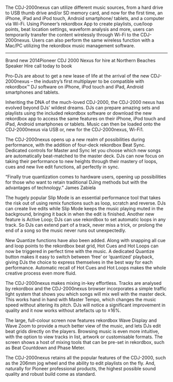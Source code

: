 The CDJ-2000nexus can utilize different music sources, from a hard drive to USB thumb drive and/or SD memory card, and now for the first time, an iPhone, iPad and iPod touch, Android smartphone/ tablets, and a computer via Wi-Fi. Using Pioneer’s rekordbox App to create playlists, cue/loop points, beat location settings, waveform analysis and more, users can temporarily transfer the content wirelessly through Wi-Fi to the CDJ-2000nexus. Users can also perform the same wireless function with a Mac/PC utilizing the rekordbox music management software.

---

Brand new 2014Pioneer CDJ 2000 Nexus for hire at Northern Beaches Speaker Hire call today to book

Pro-DJs are about to get a new lease of life at the arrival of the new CDJ-2000nexus – the industry’s first multiplayer to be compatible with rekordbox™ DJ software on iPhone, iPod touch and iPad, Android smartphones and tablets.

Inheriting the DNA of the much-loved CDJ-2000, the CDJ-2000 nexus has evolved beyond DJs’ wildest dreams. DJs can prepare amazing sets and playlists using the included rekordbox software or download the new rekordbox app to access the same features on their iPhone, iPod touch and iPad, Android smartphones or tablets. Music can then be loaded onto the CDJ-2000nexus via USB or, new for the CDJ-2000nexus, Wi-Fi1.

The CDJ-2000nexus opens up a new realm of possibilities during performance, with the addition of four-deck rekordbox Beat Sync. Dedicated controls for Master and Sync let you choose which new songs are automatically beat-matched to the master deck. DJs can now focus on taking their performance to new heights through their mastery of loops, cues and new live edit functions, all perfectly in sync.

“Finally true quantization comes to hardware users, opening up possibilities for those who want to retain traditional DJing methods but with the advantages of technology.”
James Zabiela

The hugely popular Slip Mode is an essential performance tool that takes the risk out of using remix functions such as loop, scratch and reverse. DJs can create live edits while Slip Mode keeps the music playing muted in the background, bringing it back in when the edit is finished. Another new feature is Active Loop; DJs can use rekordbox to set automatic loops in any track. So DJs can extend part of a track, never miss a trick, or prolong the end of a song so the music never runs out unexpectedly.

New Quantize functions have also been added. Along with snapping all cue and loop points to the rekordbox beat grid, Hot Cues and Hot Loops can now be triggered in perfect time with the music. A dedicated Quantize button makes it easy to switch between ‘free’ or ‘quantized’ playback, giving DJs the choice to express themselves in the best way for each performance. Automatic recall of Hot Cues and Hot Loops makes the whole creative process even more fluid.

The CDJ-2000nexus makes mixing in-key effortless. Tracks are analysed by rekordbox and the CDJ-2000nexus browser incorporates a simple traffic light system that shows you which songs will mix well with the master deck. This works hand in hand with Master Tempo, which changes the music speed without altering its pitch. DJs will notice a significant improvement in quality and it now works without artefacts up to ±16%.

The large, full-colour screen now features rekordbox Wave Display and Wave Zoom to provide a much better view of the music, and lets DJs edit beat grids directly on the players. Browsing music is even more intuitive, with the option to view tracks in list, artwork or customisable formats. The screen shows a host of mixing tools that can be pre-set in rekordbox, such as Beat Countdown and Phase Meter.

The CDJ-2000nexus retains all the popular features of the CDJ-2000, such as the 206mm jog wheel and the ability to edit playlists on the fly. And, naturally for Pioneer professional products, the highest possible sound quality and robust build come as standard.
